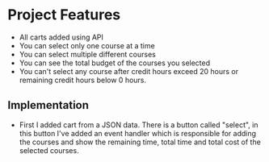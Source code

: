 
# Project Features

- All carts added using API 
- You can select only one course at a time
- You can select multiple different courses 
- You can see the total budget of the courses you selected
- You can't select any course after credit hours exceed 20 hours or remaining credit hours below 0 hours.


## Implementation

- First I added cart from a JSON data. There is a button called "select", in this button I've added an event handler which is responsible for adding the courses and show the remaining time, total time and total cost of the selected courses.

